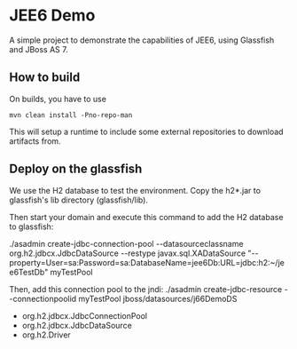 # JEE6 Demo

A simple project to demonstrate the capabilities of JEE6, using Glassfish and JBoss AS 7.

## How to build

On builds, you have to use

    mvn clean install -Pno-repo-man

This will setup a runtime to include some external repositories to download artifacts from.

## Deploy on the glassfish

We use the H2 database to test the environment. Copy the h2*.jar to glassfish's lib directory (glassfish/lib).

Then start your domain and execute this command to add the H2 database to glassfish:

  ./asadmin create-jdbc-connection-pool --datasourceclassname org.h2.jdbcx.JdbcDataSource --restype javax.sql.XADataSource "--property=User=sa:Password=sa:DatabaseName=jee6Db:URL=jdbc\:h2\:~/jee6TestDb" myTestPool

Then, add this connection pool to the jndi:
  ./asadmin create-jdbc-resource --connectionpoolid myTestPool jboss/datasources/j66DemoDS

* org.h2.jdbcx.JdbcConnectionPool
* org.h2.jdbcx.JdbcDataSource
* org.h2.Driver